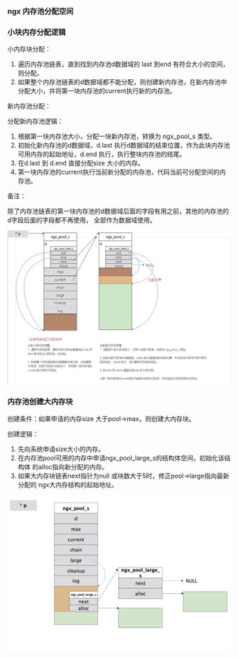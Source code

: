 ### ngx 内存池分配空间


### 小块内存分配逻辑

小内存块分配：

1. 遍历内存池链表，直到找到内存池d数据域的 last 到end 有符合大小的空间，则分配。
2. 如果整个内存池链表的d数据域都不能分配，则创建新内存池，在新内存池中分配大小，并将第一块内存池的current执行新的内存池。


新内存池分配：

分配新内存池逻辑：
1. 根据第一块内存池大小，分配一块新内存池，转换为 ngx_pool_s 类型。
2. 初始化新内存池的d数据域，d.last 执行d数据域的结束位置，作为此块内存池可用内存的起始地址，d.end 执行，执行整块内存池的结尾。
3. 在d.last 到 d.end 直接分配size 大小的内存。
4. 第一块内存池的current执行当前新分配的内存池，代码当前可分配空间的内存池。


备注：

除了内存池链表的第一块内存池的d数据域后面的字段有用之前，其他的内存池的d字段后面的字段都不再使用，
全部作为数据域使用。


![img](https://github.com/copentop/ng-1.14.0/blob/master/struct_img/fun_pool_palloc.jpg)



### 内存池创建大内存块


创建条件：如果申请的内存size 大于pool->max，则创建大内存块。

创建逻辑：

1. 先向系统申请size大小的内存。
2. 在内存池pool可用的内存中申请ngx_pool_large_s的结构体空间，初始化该结构体
的alloc指向新分配的内存。
3. 如果大内存块链表next指针为null 或块数大于5时，修正pool->large指向最新分配的
ngx大内存结构的起始地址。


![img](https://github.com/copentop/ng-1.14.0/blob/master/struct_img/fun_pool_palloc_large.jpg)





